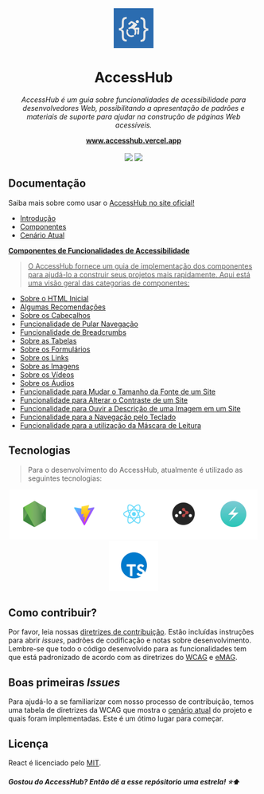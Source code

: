 <div align='center'>
  <a href='https://www.accesshub.vercel.app'>
    <img src='/public/logo-accesshub.png' width='80px'/>
  </a>
  <h1>AccessHub</h1>
  <p><i>AccessHub é um guia sobre funcionalidades de acessibilidade para desenvolvedores Web, possibilitando a apresentação de padrões e materiais de suporte para ajudar na construção de páginas Web acessíveis.</i></p>
  <a href='https://www.accesshub.vercel.app'><b>www.accesshub.vercel.app</b></a>
</div>
<br/>
<div align='center'>
  <img src='https://img.shields.io/badge/version-beta-yellow'/> <a href='https://github.com/daviteixeira-btm/accesshub/blob/main/LICENSE'><img src='https://img.shields.io/badge/licence-MIT-green'/></a>
</div>

<h2>Documentação</h2>
<p>Saiba mais sobre como usar o <a href='https://www.accesshub.vercel.app'>AccessHub no site oficial!</a></p>
<ul>
  <li><a href='https://accesshub.vercel.app/introducao'>Introdução</a></li>
  <li><a href='https://accesshub.vercel.app/componentes'>Componentes</a></li>
  <li><a href='https://accesshub.vercel.app/current-scenario'>Cenário Atual</li>
</ul>
<p><b>Componentes de Funcionalidades de Accessibilidade</b></p>

> O AccessHub fornece um guia de implementação dos componentes para ajudá-lo a construir seus projetos mais rapidamente. Aqui está uma visão geral das categorias de componentes:
<ul>
  <li><a href='https://accesshub.vercel.app/componentes/html-estrutura-inicial'>Sobre o HTML Inicial</a></li>
  <li><a href='https://accesshub.vercel.app/componentes/recomendacoes'>Algumas Recomendações</a></li>
  <li><a href='https://accesshub.vercel.app/componentes/cabecalhos'>Sobre os Cabeçalhos</a></li>
  <li><a href='https://accesshub.vercel.app/componentes/pular-navegacao'>Funcionalidade de Pular Navegação</a></li>
  <li><a href='https://accesshub.vercel.app/componentes/breadcrumbs'>Funcionalidade de Breadcrumbs</a></li>
  <li><a href='https://accesshub.vercel.app/componentes/tabelas'>Sobre as Tabelas</a></li>
  <li><a href='https://accesshub.vercel.app/componentes/formularios'>Sobre os Formulários</a></li>
  <li><a href='https://accesshub.vercel.app/componentes/links'>Sobre os Links</a></li>
  <li><a href='https://accesshub.vercel.app/componentes/imagens'>Sobre as Imagens</a></li>
  <li><a href='https://accesshub.vercel.app/componentes/videos'>Sobre os Vídeos</a></li>
  <li><a href='https://accesshub.vercel.app/componentes/audios'>Sobre os Áudios</a></li>
  <li><a href='https://accesshub.vercel.app/componentes/alterar-tamanho-da-fonte'>Funcionalidade para Mudar o Tamanho da Fonte de um Site</a></li>
  <li><a href='https://accesshub.vercel.app/componentes/alterar-contraste-do-site'>Funcionalidade para Alterar o Contraste de um Site</a></li>
  <li><a href='https://accesshub.vercel.app/componentes/ouvir-descricao-da-imagem'>Funcionalidade para Ouvir a Descrição de uma Imagem em um Site</a></li>
  <li><a href='https://accesshub.vercel.app/componentes/navegacao-pelo-teclado'>Funcionalidade para a Navegação pelo Teclado</a></li>
  <li><a href='https://accesshub.vercel.app/componentes/mascara-de-leitura'>Funcionalidade para a utilização da Máscara de Leitura</a></li>
</ul>

<h2>Tecnologias</h2>

> Para o desenvolvimento do AccessHub, atualmente é utilizado as seguintes tecnologias:

<div align='center'>
<a href='https://nodejs.org/en'><img src='/archives/images/logo-nodejs.png' width='100' alt='NodeJS'/></a><a href='https://vitejs.dev/'><img src='/archives/images/logo-vitejs.png' width='100' alt='ViteJS'/></a><a href='https://react.dev/'><img src='/archives/images/logo-reactjs.png' width='100' alt='ReactJS'/></a><a href='https://reactrouter.com/en/main'><img src='/archives/images/logo-react-router-v6.png' width='100' alt='ReactRouterV6'/></a><a href='https://chakra-ui.com/'><img src='/archives/images/logo-chakra-ui.png' width='100' alt='Chakra-UI'/></a><a href='https://www.typescriptlang.org/'><img src='/archives/images/logo-typescript.png' width='100' alt='TypeScript'/></a>
</div>


<h2>Como contribuir?</h2>
<p>Por favor, leia nossas <a href='https://github.com/daviteixeira-btm/accesshub/blob/main/CONTRIBUTING.md'>diretrizes de contribuição</a>. Estão incluídas instruções para abrir <span lang='en'><i>issues</i></span>, padrões de codificação e notas sobre desenvolvimento. Lembre-se que todo o código desenvolvido para as funcionalidades tem que está padronizado de acordo com as diretrizes do <a href='https://www.w3.org/TR/WCAG22/'>WCAG</a> e <a href='https://emag.governoeletronico.gov.br/'>eMAG</a>.</p>

<h2>Boas primeiras <i lang='en'>Issues</i></h2>
<p>Para ajudá-lo a se familiarizar com nosso processo de contribuição, temos uma tabela de diretrizes da WCAG que mostra o <a href="https://accesshub.vercel.app/current-scenario">cenário atual</a> do projeto e quais foram implementadas. Este é um ótimo lugar para começar.</p>

<h2>Licença</h2>
<p>React é licenciado pelo <a href='https://github.com/daviteixeira-btm/accesshub/blob/main/LICENSE'>MIT</a>.</p>

##### Gostou do AccessHub? Então dê a esse repósitorio uma estrela! ⭐⬆️
